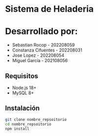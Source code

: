 # Sistema de Heladeria

# Desarrollado por:
- Sebastian Rocop - 202208059
- Constanza Cifuentes - 202208031
- Jose Lopez - 202208054
- Miguel García - 202108056
  

## Requisitos
- Node.js 18+ 
- MySQL 8+

## Instalación
```bash
git clone nombre_repsoitorio
cd nombre_repsoitorio
npm install
